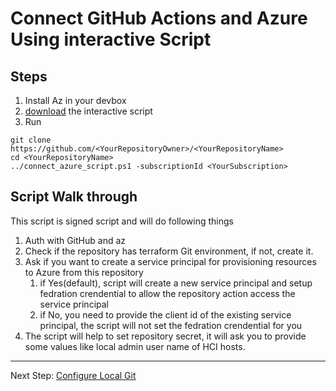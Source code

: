 # Connect GitHub Actions and Azure Using interactive Script

## Steps

1. Install Az in your devbox
2. [download](https://github.com/Azure/Edge-infrastructure-quickstart-template/releases/download/v0.0.1/connect_azure_script.ps1) the interactive script
3. Run 
```
git clone https://github.com/<YourRepositoryOwner>/<YourRepositoryName>
cd <YourRepositoryName>
../connect_azure_script.ps1 -subscriptionId <YourSubscription>
```

## Script Walk through
This script is signed script and will do following things
1. Auth with GitHub and az
2. Check if the repository has terraform Git environment, if not, create it.
3. Ask if you want to create a service principal for provisioning resources to Azure from this repository
   1. if Yes(default), script will create a new service principal and setup fedration crendential to allow the repository action access the service principal
   2. if No, you need to provide the client id of the existing service principal, the script will not set the fedration crendential for you
4. The script will help to set repository secret, it will ask you to provide some values like local admin user name of HCI hosts.

---
Next Step: [Configure Local Git](./Configure-Local-Git.md)